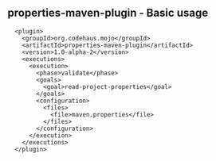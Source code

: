 properties-maven-plugin - Basic usage
-------------------------------------

      <plugin>
        <groupId>org.codehaus.mojo</groupId>
        <artifactId>properties-maven-plugin</artifactId>
        <version>1.0-alpha-2</version>
        <executions>
          <execution>
            <phase>validate</phase>
            <goals>
              <goal>read-project-properties</goal>
            </goals>
            <configuration>
              <files>
                <file>maven.properties</file>
              </files>
            </configuration>
          </execution>
        </executions>
      </plugin>